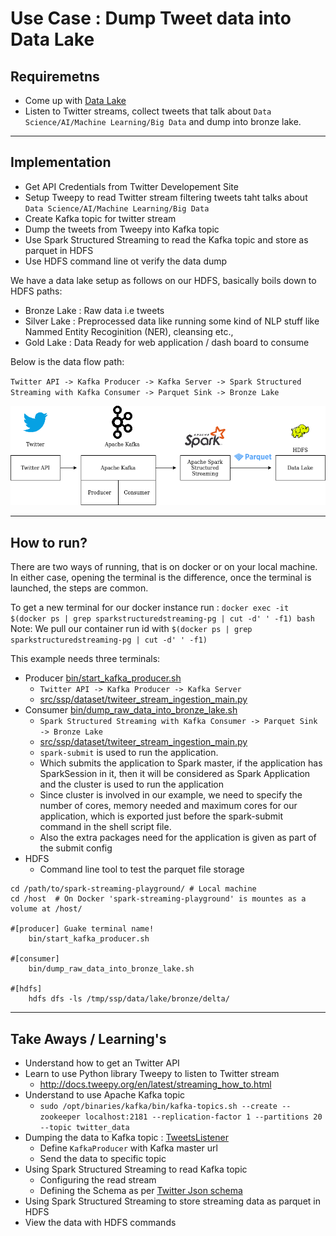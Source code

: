 # Use Case : Dump Tweet data into Data Lake

## Requiremetns  

- Come up with [Data Lake](https://aws.amazon.com/big-data/datalakes-and-analytics/what-is-a-data-lake/)  
- Listen to Twitter streams, collect tweets that talk about `Data Science/AI/Machine Learning/Big Data` and dump into bronze lake.

------------------------------------------------------------------------------------------------------------------------

## Implementation
  
- Get API Credentials from Twitter Developement Site  
- Setup Tweepy to read Twitter stream filtering tweets taht talks about `Data Science/AI/Machine Learning/Big Data`  
- Create Kafka topic for twitter stream  
- Dump the tweets from Tweepy into Kafka topic  
- Use Spark Structured Streaming to read the Kafka topic and store as parquet in HDFS  
- Use HDFS command line ot verify the data dump  

We have a data lake setup as follows on our HDFS, basically boils down to HDFS paths:  
- Bronze Lake : Raw data i.e tweets  
- Silver Lake : Preprocessed data like running some kind of NLP stuff like Nammed Entity Recoginition (NER), cleansing etc.,  
- Gold Lake   : Data Ready for web application / dash board to consume    


Below is the data flow path:

 
`Twitter API -> Kafka Producer -> Kafka Server -> Spark Structured Streaming with Kafka Consumer -> Parquet Sink -> Bronze Lake`

![](../drawio/1_dump_raw_tweets.png)

------------------------------------------------------------------------------------------------------------------------

## How to run?

There are two ways of running, that is on docker or on your local machine. In either case, opening the terminal
is the difference, once the terminal is launched, the steps are common. 

To get a new terminal for our docker instance run : `docker exec -it $(docker ps | grep sparkstructuredstreaming-pg | cut -d' ' -f1) bash`
Note: We pull our container run id with `$(docker ps | grep sparkstructuredstreaming-pg | cut -d' ' -f1)`

This example needs three terminals:

- Producer [bin/start_kafka_producer.sh](../../bin/start_kafka_producer.sh)
    - `Twitter API -> Kafka Producer -> Kafka Server`
    - [src/ssp/dataset/twiteer_stream_ingestion_main.py](../../src/ssp/dataset/twiteer_stream_ingestion_main.py)    
- Consumer [bin/dump_raw_data_into_bronze_lake.sh](../../bin/dump_raw_data_into_bronze_lake.sh)
    - `Spark Structured Streaming with Kafka Consumer -> Parquet Sink -> Bronze Lake`
    - [src/ssp/dataset/twiteer_stream_ingestion_main.py](../../src/ssp/dataset/twiteer_stream_ingestion_main.py)
    - `spark-submit` is used to run the application.
    - Which submits the application to Spark master, if the application has SparkSession in it, then it will
      be considered as Spark Application and the cluster is used to run the application
    - Since cluster is involved in our example, we need to specify the number of cores, memory needed and maximum cores for our application,
      which is exported just before the spark-submit command in the shell script file.
    - Also the extra packages need for the application is given as part of the submit config
- HDFS 
    - Command line tool to test the parquet file storage
    
```
cd /path/to/spark-streaming-playground/ # Local machine
cd /host  # On Docker 'spark-streaming-playground' is mountes as a volume at /host/

#[producer] Guake terminal name! 
    bin/start_kafka_producer.sh

#[consumer]
    bin/dump_raw_data_into_bronze_lake.sh

#[hdfs]
    hdfs dfs -ls /tmp/ssp/data/lake/bronze/delta/
```

------------------------------------------------------------------------------------------------------------------------

## Take Aways / Learning's 
- Understand how to get an Twitter API
- Learn to use Python library Tweepy to listen to Twitter stream
    - http://docs.tweepy.org/en/latest/streaming_how_to.html
- Understand to use Apache Kafka topic
    - `sudo /opt/binaries/kafka/bin/kafka-topics.sh --create --zookeeper localhost:2181 --replication-factor 1 --partitions 20 --topic twitter_data` 
- Dumping the data to Kafka topic : [TweetsListener](../../src/ssp/dataset/twiteer_stream_ingestion_main.py)
    - Define `KafkaProducer` with Kafka master url
    - Send the data to specific topic
- Using Spark Structured Streaming to read Kafka topic
    - Configuring the read stream
    - Defining the Schema as per [Twitter Json schema](https://developer.twitter.com/en/docs/tweets/data-dictionary/overview/tweet-object)
- Using Spark Structured Streaming to store streaming data as parquet in HDFS
- View the data with HDFS commands
    


